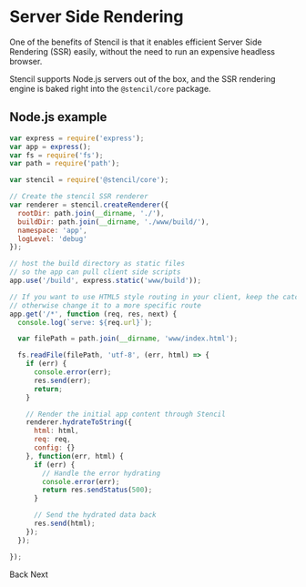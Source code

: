 # Server Side Rendering

One of the benefits of Stencil is that it enables efficient Server Side Rendering (SSR) easily, without the need to run an expensive headless browser.

Stencil supports Node.js servers out of the box, and the SSR rendering engine is baked right into the `@stencil/core` package.


## Node.js example

```javascript
var express = require('express');
var app = express();
var fs = require('fs');
var path = require('path');

var stencil = require('@stencil/core');

// Create the stencil SSR renderer
var renderer = stencil.createRenderer({
  rootDir: path.join(__dirname, './'),
  buildDir: path.join(__dirname, './www/build/'),
  namespace: 'app',
  logLevel: 'debug'
});

// host the build directory as static files
// so the app can pull client side scripts
app.use('/build', express.static('www/build'));

// If you want to use HTML5 style routing in your client, keep the catch-all route handler here,
// otherwise change it to a more specific route
app.get('/*', function (req, res, next) {
  console.log(`serve: ${req.url}`);

  var filePath = path.join(__dirname, 'www/index.html');

  fs.readFile(filePath, 'utf-8', (err, html) => {
    if (err) {
      console.error(err);
      res.send(err);
      return;
    }

    // Render the initial app content through Stencil
    renderer.hydrateToString({
      html: html,
      req: req,
      config: {}
    }, function(err, html) {
      if (err) {
        // Handle the error hydrating
        console.error(err);
        return res.sendStatus(500);
      }

      // Send the hydrated data back
      res.send(html);
    });
  });

});
```

<stencil-route-link url="/docs/prerendering" router="#router" custom="true" class="backButton">
  Back
</stencil-route-link>

<stencil-route-link url="/docs/service-workers" custom="true" class="nextButton">
  Next
</stencil-route-link>